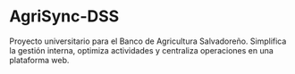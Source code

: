 # AgriSync-DSS
Proyecto universitario para el Banco de Agricultura Salvadoreño. Simplifica la gestión interna, optimiza actividades y centraliza operaciones en una plataforma web.
